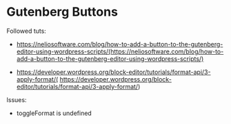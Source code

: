 # Gutenberg Buttons

Followed tuts:

- https://neliosoftware.com/blog/how-to-add-a-button-to-the-gutenberg-editor-using-wordpress-scripts/(https://neliosoftware.com/blog/how-to-add-a-button-to-the-gutenberg-editor-using-wordpress-scripts/)

- https://developer.wordpress.org/block-editor/tutorials/format-api/3-apply-format/( https://developer.wordpress.org/block-editor/tutorials/format-api/3-apply-format/)


Issues:

- toggleFormat is undefined